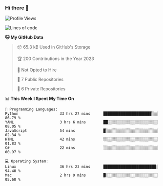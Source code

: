### Hi there 👋

<!--
**huayuan4396/huayuan4396** is a ✨ _special_ ✨ repository because its `README.md` (this file) appears on your GitHub profile.

Here are some ideas to get you started:

- 🔭 I’m currently working on ...
- 🌱 I’m currently learning ...
- 👯 I’m looking to collaborate on ...
- 🤔 I’m looking for help with ...
- 💬 Ask me about ...
- 📫 How to reach me: ...
- 😄 Pronouns: ...
- ⚡ Fun fact: ...
-->

<!--START_SECTION:waka-->
![Profile Views](http://img.shields.io/badge/Profile%20Views-3-blue)

![Lines of code](https://img.shields.io/badge/From%20Hello%20World%20I%27ve%20Written-183.7%20thousand%20lines%20of%20code-blue)

**🐱 My GitHub Data** 

> 📦 65.3 kB Used in GitHub's Storage 
 > 
> 🏆 200 Contributions in the Year 2023
 > 
> 🚫 Not Opted to Hire
 > 
> 📜 7 Public Repositories 
 > 
> 🔑 6 Private Repositories 
 > 
📊 **This Week I Spent My Time On** 

```text
💬 Programming Languages: 
Python                   33 hrs 27 mins      ██████████████████████░░░   86.79 % 
YAML                     3 hrs 6 mins        ██░░░░░░░░░░░░░░░░░░░░░░░   08.05 % 
JavaScript               54 mins             █░░░░░░░░░░░░░░░░░░░░░░░░   02.34 % 
HTML                     42 mins             ░░░░░░░░░░░░░░░░░░░░░░░░░   01.83 % 
C#                       22 mins             ░░░░░░░░░░░░░░░░░░░░░░░░░   00.97 % 

💻 Operating System: 
Linux                    36 hrs 23 mins      ████████████████████████░   94.40 % 
Mac                      2 hrs 9 mins        █░░░░░░░░░░░░░░░░░░░░░░░░   05.60 % 
```


<!--END_SECTION:waka-->
